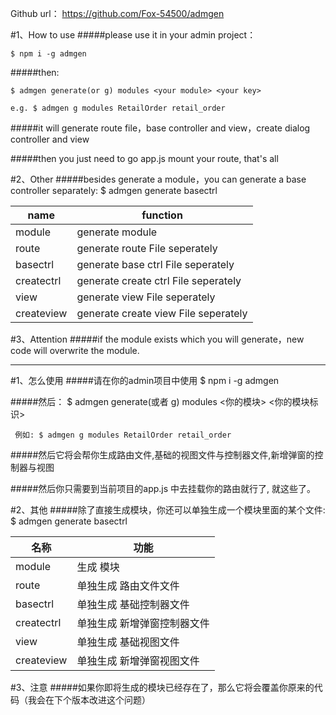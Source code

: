Github url： https://github.com/Fox-54500/admgen

#1、How to use
#####please use it in your admin project：
    
    $ npm i -g admgen
    
#####then:
    
    $ admgen generate(or g) modules <your module> <your key>
    
    e.g. $ admgen g modules RetailOrder retail_order 
    
#####it will generate route file，base controller and view，create dialog controller and view

#####then you just need to go app.js mount your route, that's all

#2、Other
#####besides generate a module，you can generate a base controller separately:
    $ admgen generate basectrl <your module> <your key>
    
| name | function |
|-------|------|
|module|generate module
| route|generate route File seperately
| basectrl|generate base ctrl File seperately
| createctrl|generate create ctrl File seperately
| view|generate view File seperately
| createview|generate create view File seperately

#3、Attention
#####if the module exists which you will generate，new code will overwrite the module.
     
***

#1、怎么使用
#####请在你的admin项目中使用
    $ npm i -g admgen
    
#####然后：
     $ admgen generate(或者 g) modules <你的模块> <你的模块标识>
        
     例如: $ admgen g modules RetailOrder retail_order
     
#####然后它将会帮你生成路由文件,基础的视图文件与控制器文件,新增弹窗的控制器与视图

#####然后你只需要到当前项目的app.js 中去挂载你的路由就行了, 就这些了。

#2、其他
#####除了直接生成模块，你还可以单独生成一个模块里面的某个文件:
    $ admgen generate basectrl <your module> <your key>
    
| 名称 | 功能 |
|-------|------|
|module|生成 模块
| route|单独生成 路由文件文件
| basectrl|单独生成 基础控制器文件
| createctrl|单独生成 新增弹窗控制器文件
| view|单独生成 基础视图文件
| createview|单独生成 新增弹窗视图文件

#3、注意
#####如果你即将生成的模块已经存在了，那么它将会覆盖你原来的代码（我会在下个版本改进这个问题）
